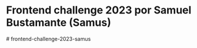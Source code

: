 # Frontend challenge 2023 por Samuel Bustamante (Samus)
#   f r o n t e n d - c h a l l e n g e - 2 0 2 3 - s a m u s  
 